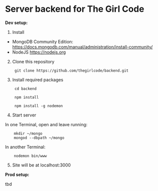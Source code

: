 # Server backend for The Girl Code

**Dev setup:**

1. Install
  * MongoDB Community Edition: https://docs.mongodb.com/manual/administration/install-community/
  * NodeJS https://nodejs.org

2. Clone this repository

        git clone https://github.com/thegirlcode/backend.git

3. Install required packages

        cd backend

        npm install

        npm install -g nodemon

4. Start server

  In one Terminal, open and leave running:

        mkdir ~/mongo
        mongod --dbpath ~/mongo

  In another Terminal:

        nodemon bin/www

5. Site will be at localhost:3000

**Prod setup:**

tbd